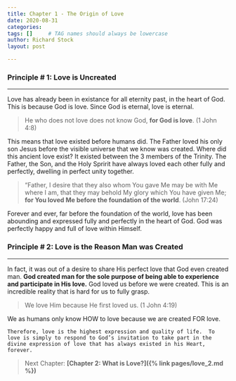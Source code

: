 ```yaml
---
title: Chapter 1 - The Origin of Love
date: 2020-08-31
categories: 
tags: []     # TAG names should always be lowercase
author: Richard Stock
layout: post

---
```


### Principle # 1:  Love is Uncreated
---
Love has already been in existance for all eternity past, in the heart of God.  This is because God is love.  Since God is eternal, love is eternal.  
> He who does not love does not know God, **for God is love**. (1 John 4:8)

This means that love existed before humans did.  The Father loved his only son Jesus before the visible universe that we know was created.  Where did this ancient love exist?  It existed between the 3 members of the Trinity.   The Father, the Son, and the Holy Spririt have always loved each other fully and perfectly, dwelling in perfect unity together.
> “Father, I desire that they also whom You gave Me may be with Me where I am, that they may behold My glory which You have given Me; **for You loved Me before the foundation of the world**. (John 17:24)

Forever and ever, far before the foundation of the world, love has been abounding and expressed fully and perfectly in the heart of God.   God was perfectly happy and full of love within Himself.  

### Principle # 2:  Love is the Reason Man was Created
---
In fact, it was out of a desire to share His perfect love that God even created man.  **God created man for the sole purpose of being able to experience and participate in His love.**  God loved us before we were created.  This is an incredible reality that is hard for us to fully grasp. 

> We love Him because He first loved us.  (1 John 4:19)

We as humans only know HOW to love because we are created FOR love.  

`Therefore, love is the highest expression and quality of life.  To love is simply to respond to God’s invitation to take part in the divine expression of love that has always existed in his Heart, forever.`

> Next Chapter:  **[Chapter 2: What is Love?]({% link pages/love_2.md %})**

